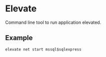 # Elevate

Command line tool to run application elevated.

## Example ##

`elevate net start mssql$sqlexpress` 
